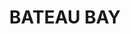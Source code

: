 ---
lastmod: '2025-04-06T06:05:20+00:00'
latitude: -33.315827
layout: suburb
longitude: 151.519708
postcode: '2261'
state: NSW
title: BATEAU BAY
url: /nsw/bateau-bay/
---